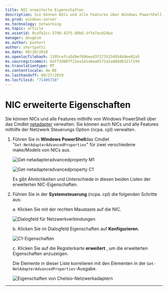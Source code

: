 ```yaml
---
title: NIC erweiterte Eigenschaften
description: Sie können NICs und alle Features über Windows PowerShell oder die Netzwerksystem Steuerung verwalten.
ms.prod: windows-server
ms.technology: networking
ms.topic: article
ms.assetid: 0cafb1cc-5798-42f5-89b6-3ffe7ac024ba
manager: dougkim
ms.author: pashort
author: shortpatti
ms.date: 09/20/2018
ms.openlocfilehash: 1395cefca5d9ef696eed3f2735334954b9ee02a5
ms.sourcegitcommit: 6aff3d88ff22ea141a6ea6572a5ad8dd6321f199
ms.translationtype: MT
ms.contentlocale: de-DE
ms.lasthandoff: 09/27/2019
ms.locfileid: "71405718"
---
```

# <a name="nic-advanced-properties"></a>NIC erweiterte Eigenschaften

Sie können NICs und alle Features mithilfe von Windows PowerShell über das Cmdlet [netadapter](https://docs.microsoft.com/powershell/module/netadapter/?view=win10-ps&viewFallbackFrom=winserverr2-ps) verwalten.  Sie können auch NICs und alle Features mithilfe der Netzwerk Steuerungs Option (ncpa. cpl) verwalten. 

1. Führen Sie in **Windows PowerShell**das Cmdlet "`Get‑NetAdapterAdvancedProperties`" für zwei verschiedene make/Models von NICs aus.

   ![Get-netadapteradvancedproperty M1](../../media/network-offload-and-optimization/Get-NetAdapterAdvancedProperty-m1.png)

   ![Get-netadapteradvancedproperty C1](../../media/network-offload-and-optimization/Get-NetAdapterAdvancedProperty-c1.png)

   Es gibt Ähnlichkeiten und Unterschiede in diesen beiden Listen der erweiterten NIC-Eigenschaften.

2. Führen Sie in der **Systemsteuerung** (ncpa. cpl) die folgenden Schritte aus:

   a. Klicken Sie mit der rechten Maustaste auf die NIC.

   ![Dialogfeld für Netzwerkverbindungen](../../media/network-offload-and-optimization/network-connections-dialog.png)

   b. Klicken Sie im Dialogfeld Eigenschaften auf **Konfigurieren**.

    ![C1-Eigenschaften](../../media/network-offload-and-optimization/c1-properties.png)

   c. Klicken Sie auf die Registerkarte **erweitert** , um die erweiterten Eigenschaften anzuzeigen.<p>Die Elemente in dieser Liste korrelieren mit den Elementen in der `Get-NetAdapterAdvancedProperties`-Ausgabe.

   ![Eigenschaften von Chelsio-Netzwerkadaptern](../../media/network-offload-and-optimization/chelsio-network-adapter-properties.png)

---
